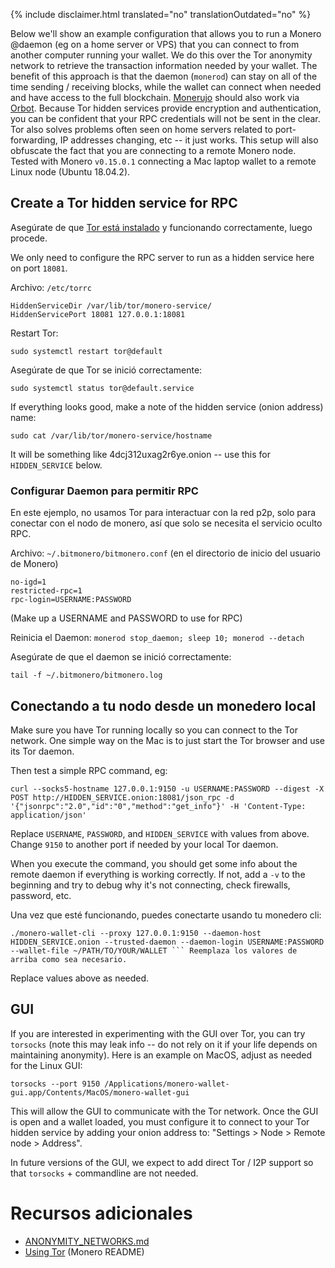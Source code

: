 {% include disclaimer.html translated="no" translationOutdated="no" %}

Below we'll show an example configuration that allows you to run a Monero
@daemon (eg on a home server or VPS) that you can connect to from another
computer running your wallet.  We do this over the Tor anonymity network to
retrieve the transaction information needed by your wallet.  The benefit of
this approach is that the daemon (`monerod`) can stay on all of the time
sending / receiving blocks, while the wallet can connect when needed and
have access to the full blockchain. [Monerujo](https://www.monerujo.io/)
should also work via
[Orbot](https://guardianproject.info/apps/org.torproject.android/).  Because
Tor hidden services provide encryption and authentication, you can be
confident that your RPC credentials will not be sent in the clear.  Tor also
solves problems often seen on home servers related to port-forwarding, IP
addresses changing, etc -- it just works.  This setup will also obfuscate
the fact that you are connecting to a remote Monero node. Tested with Monero
`v0.15.0.1` connecting a Mac laptop wallet to a remote Linux node (Ubuntu
18.04.2).

## Create a Tor hidden service for RPC

Asegúrate de que [Tor está
instalado](https://community.torproject.org/relay/setup/bridge/debian-ubuntu/)
y funcionando correctamente, luego procede.

We only need to configure the RPC server to run as a hidden service here on
port `18081`.

Archivo: `/etc/torrc`

```
HiddenServiceDir /var/lib/tor/monero-service/
HiddenServicePort 18081 127.0.0.1:18081
```
Restart Tor:
```
sudo systemctl restart tor@default
```

Asegúrate de que Tor se inició correctamente:
```
sudo systemctl status tor@default.service
```

If everything looks good, make a note of the hidden service (onion address)
name:
```
sudo cat /var/lib/tor/monero-service/hostname
```
It will be something like 4dcj312uxag2r6ye.onion -- use this for
`HIDDEN_SERVICE` below.

### Configurar Daemon para permitir RPC

En este ejemplo, no usamos Tor para interactuar con la red p2p, solo para
conectar con el nodo de monero, así que solo se necesita el servicio oculto
RPC.

Archivo: `~/.bitmonero/bitmonero.conf` (en el directorio de inicio del
usuario de Monero)

```
no-igd=1
restricted-rpc=1
rpc-login=USERNAME:PASSWORD
```
(Make up a USERNAME and PASSWORD to use for RPC)

Reinicia el Daemon: `monerod stop_daemon; sleep 10; monerod --detach`

Asegúrate de que el daemon se inició correctamente:
```
tail -f ~/.bitmonero/bitmonero.log
```

## Conectando a tu nodo desde un monedero local

Make sure you have Tor running locally so you can connect to the Tor
network. One simple way on the Mac is to just start the Tor browser and use
its Tor daemon.

Then test a simple RPC command, eg:
```
curl --socks5-hostname 127.0.0.1:9150 -u USERNAME:PASSWORD --digest -X POST http://HIDDEN_SERVICE.onion:18081/json_rpc -d '{"jsonrpc":"2.0","id":"0","method":"get_info"}' -H 'Content-Type: application/json'
```
Replace `USERNAME`, `PASSWORD`, and `HIDDEN_SERVICE` with values from
above.  Change `9150` to another port if needed by your local Tor daemon.

When you execute the command, you should get some info about the remote
daemon if everything is working correctly.  If not, add a ` -v ` to the
beginning and try to debug why it's not connecting, check firewalls,
password, etc.

Una vez que esté funcionando, puedes conectarte usando tu monedero cli:
```
./monero-wallet-cli --proxy 127.0.0.1:9150 --daemon-host HIDDEN_SERVICE.onion --trusted-daemon --daemon-login USERNAME:PASSWORD --wallet-file ~/PATH/TO/YOUR/WALLET ``` Reemplaza los valores de arriba como sea necesario.
```
Replace values above as needed.

## GUI

If you are interested in experimenting with the GUI over Tor, you can try
`torsocks` (note this may leak info -- do not rely on it if your life
depends on maintaining anonymity).  Here is an example on MacOS, adjust as
needed for the Linux GUI:
```
torsocks --port 9150 /Applications/monero-wallet-gui.app/Contents/MacOS/monero-wallet-gui
```

This will allow the GUI to communicate with the Tor network.  Once the GUI is open and a wallet loaded, you must configure it to connect to your Tor hidden service by adding your onion address to:  "Settings > Node > Remote node > Address".

In future versions of the GUI, we expect to add direct Tor / I2P support so
that `torsocks` + commandline are not needed.

# Recursos adicionales

* [ANONYMITY_NETWORKS.md](https://github.com/monero-project/monero/blob/master/docs/ANONYMITY_NETWORKS.md)
* [Using Tor](https://github.com/monero-project/monero#using-tor) (Monero
  README)
